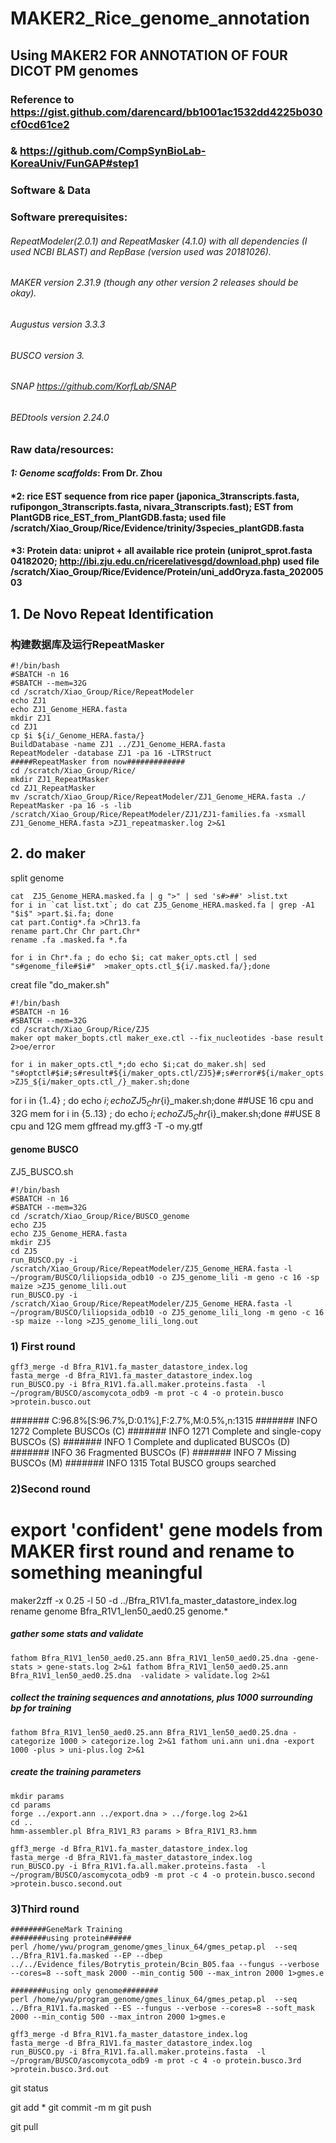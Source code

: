 # MAKER2_Rice_genome_annotation
## Using MAKER2 FOR ANNOTATION OF FOUR DICOT PM genomes
### Reference to  https://gist.github.com/darencard/bb1001ac1532dd4225b030cf0cd61ce2
###             & https://github.com/CompSynBioLab-KoreaUniv/FunGAP#step1

### Software & Data
### Software prerequisites:
###### RepeatModeler(2.0.1) and RepeatMasker (4.1.0) with all dependencies (I used NCBI BLAST) and RepBase (version used was 20181026).
###### MAKER version 2.31.9 (though any other version 2 releases should be okay).
###### Augustus version 3.3.3
###### BUSCO version 3.
###### SNAP https://github.com/KorfLab/SNAP
###### BEDtools version 2.24.0

### Raw data/resources:
#### *1: Genome scaffolds*: From Dr. Zhou
#### *2: rice EST sequence from rice paper (japonica_3transcripts.fasta, rufipongon_3transcripts.fasta, nivara_3transcripts.fast); EST from PlantGDB rice_EST_from_PlantGDB.fasta;     used file /scratch/Xiao_Group/Rice/Evidence/trinity/3species_plantGDB.fasta 
#### *3: Protein data: uniprot + all available rice protein (uniprot_sprot.fasta 04182020; http://ibi.zju.edu.cn/ricerelativesgd/download.php) used file /scratch/Xiao_Group/Rice/Evidence/Protein/uni_addOryza.fasta_20200503

## 1. De Novo Repeat Identification
### 构建数据库及运行RepeatMasker
```
#!/bin/bash
#SBATCH -n 16
#SBATCH --mem=32G
cd /scratch/Xiao_Group/Rice/RepeatModeler
echo ZJ1
echo ZJ1_Genome_HERA.fasta
mkdir ZJ1
cd ZJ1
cp $i ${i/_Genome_HERA.fasta/}
BuildDatabase -name ZJ1 ../ZJ1_Genome_HERA.fasta
RepeatModeler -database ZJ1 -pa 16 -LTRStruct
#####RepeatMasker from now#############
cd /scratch/Xiao_Group/Rice/
mkdir ZJ1_RepeatMasker
cd ZJ1_RepeatMasker
mv /scratch/Xiao_Group/Rice/RepeatModeler/ZJ1_Genome_HERA.fasta ./
RepeatMasker -pa 16 -s -lib /scratch/Xiao_Group/Rice/RepeatModeler/ZJ1/ZJ1-families.fa -xsmall ZJ1_Genome_HERA.fasta >ZJ1_repeatmasker.log 2>&1
```

## 2. do maker
split genome
```
cat  ZJ5_Genome_HERA.masked.fa | g ">" | sed 's#>##' >list.txt
for i in `cat list.txt`; do cat ZJ5_Genome_HERA.masked.fa | grep -A1 "$i$" >part.$i.fa; done
cat part.Contig*.fa >Chr13.fa
rename part.Chr Chr part.Chr*
rename .fa .masked.fa *.fa
```
```
for i in Chr*.fa ; do echo $i; cat maker_opts.ctl | sed "s#genome_file#$i#"  >maker_opts.ctl_${i/.masked.fa/};done
```

creat file "do_maker.sh"
```
#!/bin/bash
#SBATCH -n 16
#SBATCH --mem=32G
cd /scratch/Xiao_Group/Rice/ZJ5
maker opt maker_bopts.ctl maker_exe.ctl --fix_nucleotides -base result 2>oe/error
```
```
for i in maker_opts.ctl_*;do echo $i;cat do_maker.sh| sed "s#optctl#$i#;s#result#${i/maker_opts.ctl/ZJ5}#;s#error#${i/maker_opts.ctl/ZJ5_R1}.e#" >ZJ5_${i/maker_opts.ctl_/}_maker.sh;done
```
for i in {1..4} ; do echo $i;echo ZJ5_Chr${i}_maker.sh;done ##USE 16 cpu and 32G mem
for i in {5..13} ; do echo $i;echo ZJ5_Chr${i}_maker.sh;done ##USE 8 cpu and 12G mem
gffread my.gff3 -T -o my.gtf

#### genome BUSCO
ZJ5_BUSCO.sh
```
#!/bin/bash
#SBATCH -n 16
#SBATCH --mem=32G
cd /scratch/Xiao_Group/Rice/BUSCO_genome
echo ZJ5
echo ZJ5_Genome_HERA.fasta
mkdir ZJ5
cd ZJ5
run_BUSCO.py -i /scratch/Xiao_Group/Rice/RepeatModeler/ZJ5_Genome_HERA.fasta -l ~/program/BUSCO/liliopsida_odb10 -o ZJ5_genome_lili -m geno -c 16 -sp maize >ZJ5_genome_lili.out
run_BUSCO.py -i /scratch/Xiao_Group/Rice/RepeatModeler/ZJ5_Genome_HERA.fasta -l ~/program/BUSCO/liliopsida_odb10 -o ZJ5_genome_lili_long -m geno -c 16 -sp maize --long >ZJ5_genome_lili_long.out
```

### 1) First round
```
gff3_merge -d Bfra_R1V1.fa_master_datastore_index.log
fasta_merge -d Bfra_R1V1.fa_master_datastore_index.log
run_BUSCO.py -i Bfra_R1V1.fa.all.maker.proteins.fasta  -l ~/program/BUSCO/ascomycota_odb9 -m prot -c 4 -o protein.busco >protein.busco.out
```
####### C:96.8%[S:96.7%,D:0.1%],F:2.7%,M:0.5%,n:1315
####### INFO	1272 Complete BUSCOs (C)
####### INFO	1271 Complete and single-copy BUSCOs (S)
####### INFO	1 Complete and duplicated BUSCOs (D)
####### INFO	36 Fragmented BUSCOs (F)
####### INFO	7 Missing BUSCOs (M)
####### INFO	1315 Total BUSCO groups searched

### 2)Second round
# export 'confident' gene models from MAKER first round and rename to something meaningful
maker2zff -x 0.25 -l 50 -d ../Bfra_R1V1.fa_master_datastore_index.log
rename genome Bfra_R1V1_len50_aed0.25 genome.*
##### gather some stats and validate
`fathom Bfra_R1V1_len50_aed0.25.ann Bfra_R1V1_len50_aed0.25.dna -gene-stats > gene-stats.log 2>&1
fathom Bfra_R1V1_len50_aed0.25.ann Bfra_R1V1_len50_aed0.25.dna  -validate > validate.log 2>&1`
##### collect the training sequences and annotations, plus 1000 surrounding bp for training
`fathom Bfra_R1V1_len50_aed0.25.ann Bfra_R1V1_len50_aed0.25.dna -categorize 1000 > categorize.log 2>&1
fathom uni.ann uni.dna -export 1000 -plus > uni-plus.log 2>&1`
##### create the training parameters
```
mkdir params
cd params
forge ../export.ann ../export.dna > ../forge.log 2>&1
cd ..
hmm-assembler.pl Bfra_R1V1_R3 params > Bfra_R1V1_R3.hmm
```
```
gff3_merge -d Bfra_R1V1.fa_master_datastore_index.log
fasta_merge -d Bfra_R1V1.fa_master_datastore_index.log
run_BUSCO.py -i Bfra_R1V1.fa.all.maker.proteins.fasta  -l ~/program/BUSCO/ascomycota_odb9 -m prot -c 4 -o protein.busco.second >protein.busco.second.out
```

### 3)Third round
```
########GeneMark Training
########using protein######
perl /home/ywu/program_genome/gmes_linux_64/gmes_petap.pl  --seq ../Bfra_R1V1.fa.masked --EP --dbep ../../Evidence_files/Botrytis_protein/Bcin_B05.faa --fungus --verbose --cores=8 --soft_mask 2000 --min_contig 500 --max_intron 2000 1>gmes.e

########using only genome########
perl /home/ywu/program_genome/gmes_linux_64/gmes_petap.pl  --seq ../Bfra_R1V1.fa.masked --ES --fungus --verbose --cores=8 --soft_mask 2000 --min_contig 500 --max_intron 2000 1>gmes.e
```

```
gff3_merge -d Bfra_R1V1.fa_master_datastore_index.log
fasta_merge -d Bfra_R1V1.fa_master_datastore_index.log
run_BUSCO.py -i Bfra_R1V1.fa.all.maker.proteins.fasta  -l ~/program/BUSCO/ascomycota_odb9 -m prot -c 4 -o protein.busco.3rd >protein.busco.3rd.out
```

git status

git add *
git commit -m m 
git push

git pull

